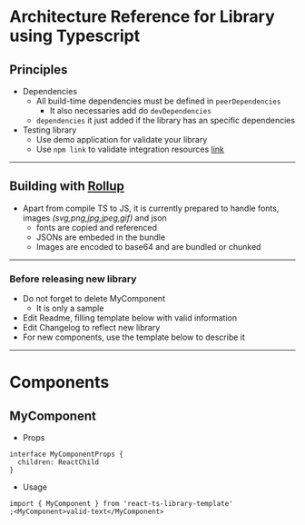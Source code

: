 # Architecture Reference for Library using Typescript

## Principles

- Dependencies
  - All build-time dependencies must be defined in `peerDependencies`
    - It also necessaries add do `devDependencies`
  - `dependencies` it just added if the library has an specific dependencies
- Testing library
  - Use demo application for validate your library
  - Use `npm link` to validate integration resources [link](https://docs.npmjs.com/cli/link.html)

---

## Building with [Rollup](https://rollupjs.org/)

- Apart from compile TS to JS, it is currently prepared to handle fonts, images _(svg,png,jpg,jpeg,gif)_ and json
  - fonts are copied and referenced
  - JSONs are embeded in the bundle
  - Images are encoded to base64 and are bundled or chunked

---

### Before releasing new library

- Do not forget to delete MyComponent
  - It is only a sample
- Edit Readme, filling template below with valid information
- Edit Changelog to reflect new library
- For new components, use the template below to describe it

---

# Components

## MyComponent

- Props

```tsx
interface MyComponentProps {
  children: ReactChild
}
```

- Usage

```tsx
import { MyComponent } from 'react-ts-library-template'
;<MyComponent>valid-text</MyComponent>
```
